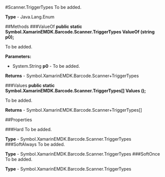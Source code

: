 #Scanner.TriggerTypes
To be added.

**Type** - Java.Lang.Enum

##Methods
###ValueOf
**public static Symbol.XamarinEMDK.Barcode.Scanner.TriggerTypes ValueOf (string p0);**

To be added.

**Parameters:** 

* System.String **p0** - To be added.

**Returns** - Symbol.XamarinEMDK.Barcode.Scanner+TriggerTypes

###Values
**public static Symbol.XamarinEMDK.Barcode.Scanner.TriggerTypes[] Values ();**

To be added.


**Returns** - Symbol.XamarinEMDK.Barcode.Scanner+TriggerTypes[]

##Properties

###Hard
To be added.

**Type** - Symbol.XamarinEMDK.Barcode.Scanner.TriggerTypes
###SoftAlways
To be added.

**Type** - Symbol.XamarinEMDK.Barcode.Scanner.TriggerTypes
###SoftOnce
To be added.

**Type** - Symbol.XamarinEMDK.Barcode.Scanner.TriggerTypes


